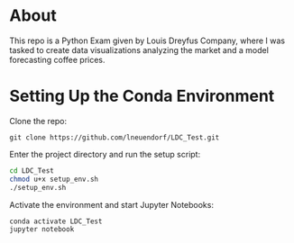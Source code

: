 # About
This repo is a Python Exam given by Louis Dreyfus Company, where I was tasked to create data 
visualizations analyzing the market and a model forecasting coffee prices.

# Setting Up the Conda Environment
Clone the repo:
```
git clone https://github.com/lneuendorf/LDC_Test.git
```
Enter the project directory and run the setup script:
```bash
cd LDC_Test
chmod u+x setup_env.sh
./setup_env.sh
```
Activate the environment and start Jupyter Notebooks:
```
conda activate LDC_Test
jupyter notebook
```
